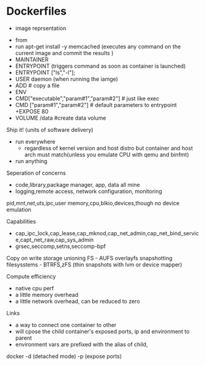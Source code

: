 Dockerfiles 
=== 
- image reprsentation 

+ from <image>
+ run apt-get install -y memcached (executes any command on the current image and commit the results )
+ MAINTAINER <name> <email>
+ ENTRYPOINT <command> (triggers command as soon as container is launched)
+ ENTRYPOINT ["ls","-l"];
+ USER daemon (when running the iamge)
+ ADD <src> <dest> # copy a file 
+ ENV <key> <Value>
+ CMD["executable","param#1","param#2"] # just like exec
+ CMD ["param#1","param#2"] # default parameters to entrypoint 
+EXPOSE 80
+ VOLUME /data #create data volume

Ship it! (units of software delivery)
- run everywhere 
	- regardless of kernel version and host distro but container and host arch must match(unless you emulate CPU with qemu and binfmt)
- run anything 


Seperation of concerns 
- code,library,package manager, app, data all mine
- logging,remote access, network configuration, monitoring 

pid,mnt,net,uts,ipc,user
memory,cpu,blkio,devices,though no device emulation

Capabilities 
- cap_ipc_lock,cap_lease,cap_mknod,cap_net_admin,cap_net_bind_service,capt_net_raw,cap_sys_admin
- grsec,seccomp,setns,seccomp-bpf

Copy on write storage 
unioning FS - AUFS overlayfs 
snapshotting filesysstems  - BTRFS,zFS  (thin snapshots with lvm or device mapper)

Compute efficiency 
- native cpu perf 
- a little memory overhead 
- a little network overhead, can be reduced to zero 


Links
- a way to connect one container to other 
- will cpose the child container's exposed ports, ip and environment to parent 
- environment vars are prefixed with the alias of child,  

docker -d (detached mode)
	   -p (expose ports)	
